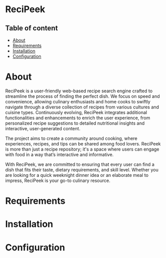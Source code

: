 # ReciPeek

## Table of content
- [About](#about)
- [Requirements](#requirements)
- [Installation](#installation)
- [Configuration](#configuration)

# About
ReciPeek is a user-friendly web-based recipe search engine crafted to streamline the process of finding the perfect dish. We focus on speed and convenience, allowing culinary enthusiasts and home cooks to swiftly navigate through a diverse collection of recipes from various cultures and cuisine types. Continuously evolving, ReciPeek integrates additional functionalities and enhancements to enrich the user experience, from personalized recipe suggestions to detailed nutritional insights and interactive, user-generated content.

The project aims to create a community around cooking, where experiences, recipes, and tips can be shared among food lovers. ReciPeek is more than just a recipe repository; it's a space where users can engage with food in a way that’s interactive and informative.

With ReciPeek, we are committed to ensuring that every user can find a dish that fits their taste, dietary requirements, and skill level. Whether you are looking for a quick weeknight dinner idea or an elaborate meal to impress, ReciPeek is your go-to culinary resource.

# Requirements

# Installation 

# Configuration
